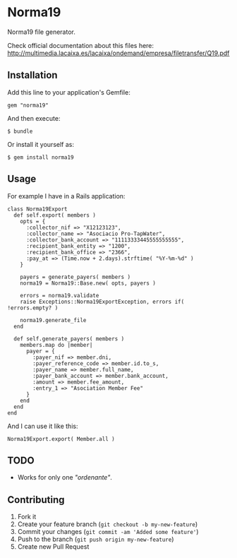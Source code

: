# Norma19

Norma19 file generator.

Check official documentation about this files here: http://multimedia.lacaixa.es/lacaixa/ondemand/empresa/filetransfer/Q19.pdf

## Installation

Add this line to your application's Gemfile:

    gem "norma19"

And then execute:

    $ bundle

Or install it yourself as:

    $ gem install norma19

## Usage

For example I have in a Rails application:

    class Norma19Export
      def self.export( members )
        opts = {
          :collector_nif => "X12123123",
          :collector_name => "Asociacio Pro-TapWater",
          :collector_bank_account => "11113333445555555555",
          :recipient_bank_entity => "1200",
          :recipient_bank_office => "2366",
          :pay_at => (Time.now + 2.days).strftime( "%Y-%m-%d" )
        }

        payers = generate_payers( members )
        norma19 = Norma19::Base.new( opts, payers )

        errors = norma19.validate
        raise Exceptions::Norma19ExportException, errors if( !errors.empty? )

        norma19.generate_file
      end

      def self.generate_payers( members )
        members.map do |member|
          payer = {
            :payer_nif => member.dni,
            :payer_reference_code => member.id.to_s,
            :payer_name => member.full_name,
            :payer_bank_account => member.bank_account,
            :amount => member.fee_amount,
            :entry_1 => "Asociation Member Fee"
          }
        end
      end
    end

And I can use it like this:

    Norma19Export.export( Member.all )


## TODO

* Works for only one _"ordenante"_.

## Contributing

1. Fork it
2. Create your feature branch (`git checkout -b my-new-feature`)
3. Commit your changes (`git commit -am 'Added some feature'`)
4. Push to the branch (`git push origin my-new-feature`)
5. Create new Pull Request
